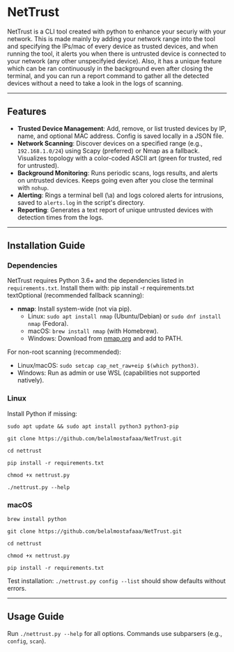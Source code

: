 # NetTrust

NetTrust is a CLI tool created with python to enhance your securiy with your network. This is made mainly by adding your network range into the tool and specifying the IPs/mac of every device as trusted devices, and when running the tool, it alerts you when there is untrusted device is connected to your network (any other unspecifyied device). Also, it has a unique feature which can be ran continuously in the background even after closing the terminal, and you can run a report command to gather all the detected devices without a need to take a look in the logs of scanning.

---

## Features

- **Trusted Device Management**: Add, remove, or list trusted devices by IP, name, and optional MAC address. Config is saved locally in a JSON file.
- **Network Scanning**: Discover devices on a specified range (e.g., `192.168.1.0/24`) using Scapy (preferred) or Nmap as a fallback. Visualizes topology with a color-coded ASCII art (green for trusted, red for untrusted).
- **Background Monitoring**: Runs periodic scans, logs results, and alerts on untrusted devices. Keeps going even after you close the terminal with `nohup`.
- **Alerting**: Rings a terminal bell (\a) and logs colored alerts for intrusions, saved to `alerts.log` in the script's directory.
- **Reporting**: Generates a text report of unique untrusted devices with detection times from the logs.

---

## Installation Guide

### Dependencies
NetTrust requires Python 3.6+ and the dependencies listed in `requirements.txt`. Install them with:
pip install -r requirements.txt
textOptional (recommended fallback scanning):
- **nmap**: Install system-wide (not via pip).
  - Linux: `sudo apt install nmap` (Ubuntu/Debian) or `sudo dnf install nmap` (Fedora).
  - macOS: `brew install nmap` (with Homebrew).
  - Windows: Download from [nmap.org](https://nmap.org/download.html) and add to PATH.

For non-root scanning (recommended):
- Linux/macOS: `sudo setcap cap_net_raw+eip $(which python3)`.
- Windows: Run as admin or use WSL (capabilities not supported natively).

### Linux
Install Python if missing: 
```
sudo apt update && sudo apt install python3 python3-pip
```
```
git clone https://github.com/belalmostafaaa/NetTrust.git
```
```
cd nettrust
```
```
pip install -r requirements.txt
```
```
chmod +x nettrust.py
```
```
./nettrust.py --help
```

### macOS
```
brew install python
```
```
git clone https://github.com/belalmostafaaa/NetTrust.git
```
```
cd nettrust
```
```
chmod +x nettrust.py
```
```
pip install -r requirements.txt
```

Test installation: `./nettrust.py config --list` should show defaults without errors.

---

## Usage Guide

Run `./nettrust.py --help` for all options. Commands use subparsers (e.g., `config`, `scan`).
